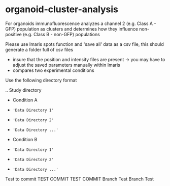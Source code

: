 # organoid-cluster-analysis
For organoids immunofluorescence analyzes a channel 2 (e.g. Class A - GFP) population as clusters and determines how they influence non-positive (e.g. Class B - non-GFP) populations

Please use Imaris spots function and 'save all' data as a csv file, this should generate a folder full of csv files
- insure that the position and intensity files are present -> you may have to adjust the saved parameters manually within Imaris
- compares two experimental conditions

Use the following directory format

.. Study directory
-   Condition A
-     'Data Directory 1'
-     'Data Directory 2'
-     'Data Directory ...'
-   Condition B
-     'Data Directory 1'
-     'Data Directory 2'
-     'Data Directory ...'
Test to commit
TEST COMMIT
TEST COMMIT
Branch Test
Branch Test
